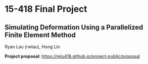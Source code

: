 # 15-418 Final Project
## Simulating Deformation Using a Parallelized Finite Element Method
Ryan Lau (rwlau), Hong Lin

**Project proposal**: https://relu418.github.io/project-public/proposal
